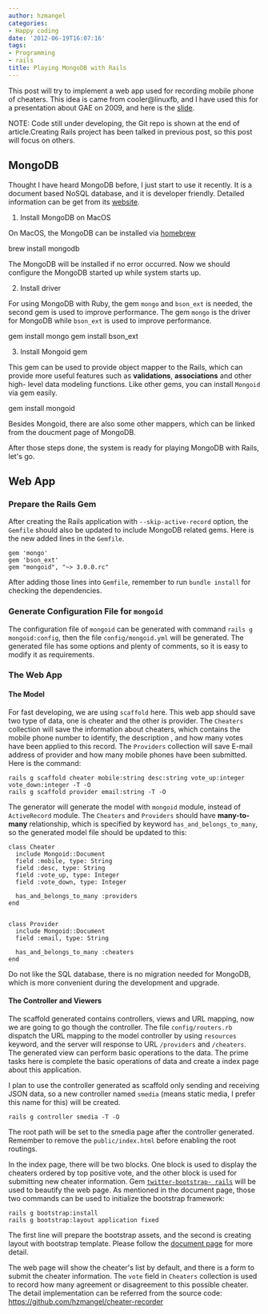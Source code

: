 ```yaml
---
author: hzmangel
categories:
- Happy coding
date: '2012-06-19T16:07:16'
tags:
- Programming
- rails
title: Playing MongoDB with Rails
---
```

This post will try to implement a web app used for recording mobile phone of
cheaters. This idea is came from cooler@linuxfb, and I have used this for a
presentation about GAE on 2009, and here is the
[slide](http://www.slideshare.net/linuxfb/20090222-gae-demo-7083477).

NOTE: Code still under developing, the Git repo is shown at the end of
article.<!--more-->Creating Rails project has been talked in previous post, so this post will
focus on others.

## MongoDB

Thought I have heard MongoDB before, I just start to use it recently. It is a
document based NoSQL database, and it is developer friendly. Detailed
information can be get from its [website](http://www.mongodb.org/).

  1. Install MongoDB on MacOS

On MacOS, the MongoDB can be installed via
[homebrew](http://mxcl.github.com/homebrew/)

brew install mongodb

The MongoDB will be installed if no error occurred. Now we should configure
the MongoDB started up while system starts up.

  2. Install driver

For using MongoDB with Ruby, the gem `mongo` and `bson_ext` is needed, the
second gem is used to improve performance. The gem `mongo` is the driver for
MongoDB while `bson_ext` is used to improve performance.

gem install mongo gem install bson_ext

  3. Install Mongoid gem

This gem can be used to provide object mapper to the Rails, which can provide
more useful features such as **validations**, **associations** and other high-
level data modeling functions. Like other gems, you can install `Mongoid` via
gem easily.

gem install mongoid

Besides Mongoid, there are also some other mappers, which can be linked from
the doucment page of MongoDB.

After those steps done, the system is ready for playing MongoDB with Rails,
let's go.

## Web App

### Prepare the Rails Gem

After creating the Rails application with `--skip-active-record` option, the
`Gemfile` should also be updated to include MongoDB related gems. Here is the
new added lines in the `Gemfile`.

    
    
    gem 'mongo'
    gem 'bson_ext'
    gem "mongoid", "~> 3.0.0.rc"
    

After adding those lines into `Gemfile`, remember to run `bundle install` for
checking the dependencies.

### Generate Configuration File for `mongoid`

The configuration file of `mongoid` can be generated with command `rails g
mongoid:config`, then the file `config/mongoid.yml` will be generated. The
generated file has some options and plenty of comments, so it is easy to
modify it as requirements.

### The Web App

#### The Model

For fast developing, we are using `scaffold` here. This web app should save
two type of data, one is cheater and the other is provider. The `Cheaters`
collection will save the information about cheaters, which contains the mobile
phone number to identify, the description , and how many votes have been
applied to this record. The `Providers` collection will save E-mail address of
provider and how many mobile phones have been submitted. Here is the command:

    
    
    rails g scaffold cheater mobile:string desc:string vote_up:integer vote_down:integer -T -O
    rails g scaffold provider email:string -T -O
    

The generator will generate the model with `mongoid` module, instead of
`ActiveRecord` module. The `Cheaters` and `Providers` should have **many-to-
many** relationship, which is specified by keyword `has_and_belongs_to_many`,
so the generated model file should be updated to this:

    
    
    class Cheater
      include Mongoid::Document
      field :mobile, type: String
      field :desc, type: String
      field :vote_up, type: Integer
      field :vote_down, type: Integer
    
      has_and_belongs_to_many :providers
    end
    
    
    class Provider
      include Mongoid::Document
      field :email, type: String
    
      has_and_belongs_to_many :cheaters
    end
    

Do not like the SQL database, there is no migration needed for MongoDB, which
is more convenient during the development and upgrade.

#### The Controller and Viewers

The scaffold generated contains controllers, views and URL mapping, now we are
going to go though the controller. The file `config/routers.rb` dispatch the
URL mapping to the model controller by using `resources` keyword, and the
server will response to URL `/providers` and `/cheaters`. The generated view
can perform basic operations to the data. The prime tasks here is complete the
basic operations of data and create a index page about this application.

I plan to use the controller generated as scaffold only sending and receiving
JSON data, so a new controller named `smedia` (means static media, I prefer
this name for this) will be created.

    
    
    rails g controller smedia -T -O
    

The root path will be set to the smedia page after the controller generated.
Remember to remove the `public/index.html` before enabling the root routings.

In the index page, there will be two blocks. One block is used to display the
cheaters ordered by top positive vote, and the other block is used for
submitting new cheater information. Gem [`twitter-bootstrap-
rails`](https://github.com/seyhunak/twitter-bootstrap-rails) will be used to
beautify the web page. As mentioned in the document page, those two commands
can be used to initialize the bootstrap framework:

    
    
    rails g bootstrap:install
    rails g bootstrap:layout application fixed
    

The first line will prepare the bootstrap assets, and the second is creating
layout with bootstrap template. Please follow the [document
page](https://github.com/seyhunak/twitter-bootstrap-rails) for more detail.

The web page will show the cheater's list by default, and there is a form to
submit the cheater information. The `vote` field in `Cheaters` collection is
used to record how many agreement or disagreement to this possible cheater.
The detail implementation can be referred from the source code:
<https://github.com/hzmangel/cheater-recorder>